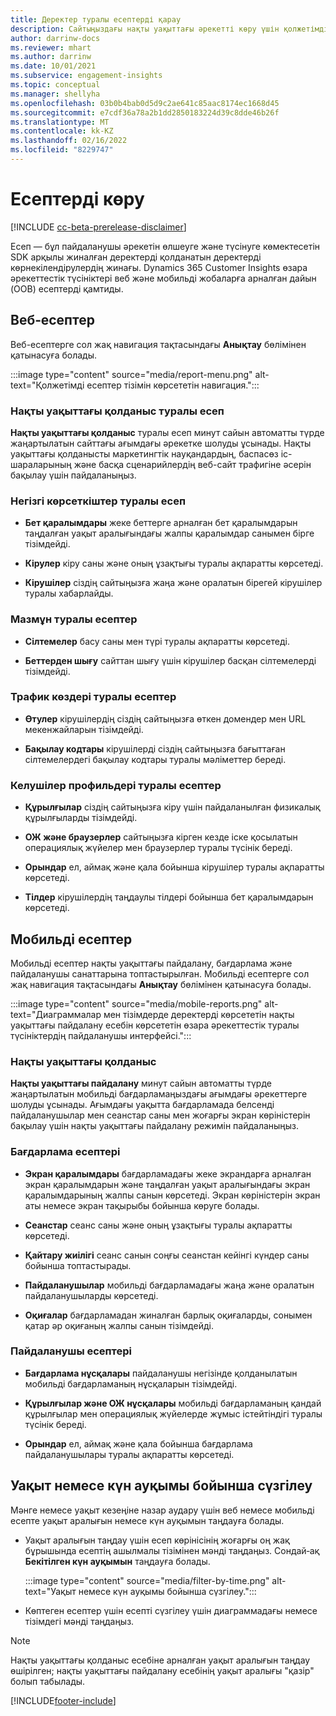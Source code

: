 ```yaml
---
title: Деректер туралы есептерді қарау
description: Сайтыңыздағы нақты уақыттағы әрекетті көру үшін қолжетімді есептерді пайдаланыңыз.
author: darrinw-docs
ms.reviewer: mhart
ms.author: darrinw
ms.date: 10/01/2021
ms.subservice: engagement-insights
ms.topic: conceptual
ms.manager: shellyha
ms.openlocfilehash: 03b0b4bab0d5d9c2ae641c85aac8174ec1668d45
ms.sourcegitcommit: e7cdf36a78a2b1dd2850183224d39c8dde46b26f
ms.translationtype: MT
ms.contentlocale: kk-KZ
ms.lasthandoff: 02/16/2022
ms.locfileid: "8229747"
---
```

# <a name="view-reports"></a>Есептерді көру

[!INCLUDE [cc-beta-prerelease-disclaimer](includes/cc-beta-prerelease-disclaimer.md)]

Есеп — бұл пайдаланушы әрекетін өлшеуге және түсінуге көмектесетін SDK арқылы жиналған деректерді қолданатын деректерді көрнекілендірулердің жинағы. Dynamics 365 Customer Insights өзара әрекеттестік түсініктері веб және мобильді жобаларға арналған дайын (OOB) есептерді қамтиды.  

## <a name="web-reports"></a>Веб‑есептер

Веб-есептерге сол жақ навигация тақтасындағы **Анықтау** бөлімінен қатынасуға болады.

:::image type="content" source="media/report-menu.png" alt-text="Қолжетімді есептер тізімін көрсететін навигация.":::

### <a name="real-time-usage-report"></a>Нақты уақыттағы қолданыс туралы есеп

**Нақты уақыттағы қолданыс** туралы есеп минут сайын автоматты түрде жаңартылатын сайттағы ағымдағы әрекетке шолуды ұсынады. Нақты уақыттағы қолданысты маркетингтік науқандардың, баспасөз іс-шараларының және басқа сценарийлердің веб-сайт трафигіне әсерін бақылау үшін пайдаланыңыз.

### <a name="key-metrics-reports"></a>Негізгі көрсеткіштер туралы есеп

- **Бет қаралымдары** жеке беттерге арналған бет қаралымдарын таңдалған уақыт аралығындағы жалпы қаралымдар санымен бірге тізімдейді.

- **Кірулер** кіру саны және оның ұзақтығы туралы ақпаратты көрсетеді.

- **Кірушілер** сіздің сайтыңызға жаңа және оралатын бірегей кірушілер туралы хабарлайды.

### <a name="content-reports"></a>Мазмұн туралы есептер

- **Сілтемелер** басу саны мен түрі туралы ақпаратты көрсетеді.

- **Беттерден шығу** сайттан шығу үшін кірушілер басқан сілтемелерді тізімдейді.

### <a name="traffic-sources-reports"></a>Трафик көздері туралы есептер

- **Өтулер** кірушілердің сіздің сайтыңызға өткен домендер мен URL мекенжайларын тізімдейді.

- **Бақылау кодтары** кірушілерді сіздің сайтыңызға бағыттаған сілтемелердегі бақылау кодтары туралы мәліметтер береді.

### <a name="visitor-profiles-reports"></a>Келушілер профильдері туралы есептер

- **Құрылғылар** сіздің сайтыңызға кіру үшін пайдаланылған физикалық құрылғыларды тізімдейді.

- **ОЖ және браузерлер** сайтыңызға кірген кезде іске қосылатын операциялық жүйелер мен браузерлер туралы түсінік береді.

- **Орындар** ел, аймақ және қала бойынша кірушілер туралы ақпаратты көрсетеді.

- **Тілдер** кірушілердің таңдаулы тілдері бойынша бет қаралымдарын көрсетеді.

## <a name="mobile-reports"></a>Мобильді есептер

Мобильді есептер нақты уақыттағы пайдалану, бағдарлама және пайдаланушы санаттарына топтастырылған. Мобильді есептерге сол жақ навигация тақтасындағы **Анықтау** бөлімінен қатынасуға болады.   

:::image type="content" source="media/mobile-reports.png" alt-text="Диаграммалар мен тізімдерде деректерді көрсететін нақты уақыттағы пайдалану есебін көрсететін өзара әрекеттестік туралы түсініктердің пайдаланушы интерфейсі.":::   

### <a name="real-time-usage"></a>Нақты уақыттағы қолданыс

**Нақты уақыттағы пайдалану** минут сайын автоматты түрде жаңартылатын мобильді бағдарламаңыздағы ағымдағы әрекеттерге шолуды ұсынады. Ағымдағы уақытта бағдарламада белсенді пайдаланушылар мен сеанстар саны мен жоғарғы экран көріністерін бақылау үшін нақты уақыттағы пайдалану режимін пайдаланыңыз.

### <a name="app-reports"></a>Бағдарлама есептері

- **Экран қаралымдары** бағдарламадағы жеке экрандарға арналған экран қаралымдарын және таңдалған уақыт аралығындағы экран қаралымдарының жалпы санын көрсетеді. Экран көріністерін экран аты немесе экран тақырыбы бойынша көруге болады.

- **Сеанстар** сеанс саны және оның ұзақтығы туралы ақпаратты көрсетеді.

- **Қайтару жиілігі** сеанс санын соңғы сеанстан кейінгі күндер саны бойынша топтастырады.

- **Пайдаланушылар** мобильді бағдарламадағы жаңа және оралатын пайдаланушыларды көрсетеді.

- **Оқиғалар** бағдарламадан жиналған барлық оқиғаларды, сонымен қатар әр оқиғаның жалпы санын тізімдейді.

### <a name="user-reports"></a>Пайдаланушы есептері

- **Бағдарлама нұсқалары** пайдаланушы негізінде қолданылатын мобильді бағдарламаның нұсқаларын тізімдейді.

- **Құрылғылар және ОЖ нұсқалары** мобильді бағдарламаның қандай құрылғылар мен операциялық жүйелерде жұмыс істейтіндігі туралы түсінік береді.

- **Орындар** ел, аймақ және қала бойынша бағдарлама пайдаланушылары туралы ақпаратты көрсетеді.

## <a name="filter-by-time-or-date-range"></a>Уақыт немесе күн ауқымы бойынша сүзгілеу

Мәнге немесе уақыт кезеңіне назар аудару үшін веб немесе мобильді есепте уақыт аралығын немесе күн ауқымын таңдауға болады. 

- Уақыт аралығын таңдау үшін есеп көрінісінің жоғарғы оң жақ бұрышында есептің ашылмалы тізімінен мәнді таңдаңыз. Сондай‑ақ **Бекітілген күн ауқымын** таңдауға болады. 

  :::image type="content" source="media/filter-by-time.png" alt-text="Уақыт немесе күн ауқымы бойынша сүзгілеу.":::   

- Көптеген есептер үшін есепті сүзгілеу үшін диаграммадағы немесе тізімдегі мәнді таңдаңыз.

> [!NOTE]
> Нақты уақыттағы қолданыс есебіне арналған уақыт аралығын таңдау өшірілген; нақты уақыттағы пайдалану есебінің уақыт аралығы "қазір" болып табылады.


[!INCLUDE[footer-include](../includes/footer-banner.md)]
